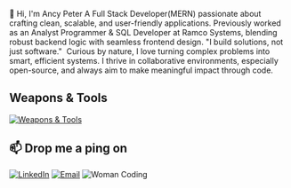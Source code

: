 👋 Hi, I'm Ancy Peter
    A Full Stack Developer(MERN) passionate about crafting clean, scalable, and user-friendly applications. Previously worked as an Analyst Programmer & SQL Developer at Ramco Systems, blending robust backend logic with seamless frontend design.
    "I build solutions, not just software."  Curious by nature, I love turning complex problems into smart, efficient systems. I thrive in collaborative environments, especially open-source, and always aim to make meaningful impact through code.

## **Weapons & Tools**

[![Weapons & Tools](https://skillicons.dev/icons?i=js,ts,react,nextjs,nodejs,express,mongodb,tailwind,html,css,redux,bootstrap,git,github,vscode,postman,figma,java,python,c,nginx,aws,docker,vercel,firebase,jwt,socketio,webrtc,ejs,razorpay,multer)](https://skillicons.dev)

## 📫 Drop me a ping on 

[![LinkedIn](https://img.shields.io/badge/LinkedIn-Profile-blue?logo=linkedin&style=for-the-badge)](https://www.linkedin.com/in/ancy-peter-37ab2522b) [![Email](https://img.shields.io/badge/Email-Contact-red?logo=gmail&style=for-the-badge)](mailto:ancypeter2k@gmail.com) 
                                                                                           ![Woman Coding](https://iconscout.com/lottie-animations/female-web-developer)

